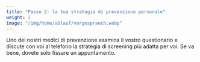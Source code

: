 ```yaml
---
title: "Passo 2: la tua strategia di prevenzione personale"
weight: 2
image: "/img/home/ablauf/vorgespraech.webp"
---
```


Uno dei nostri medici di prevenzione esamina il vostro questionario e discute con voi al telefono la strategia di screening più adatta per voi. Se va bene, dovete solo fissare un appuntamento.